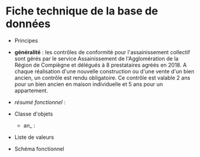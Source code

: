 # Fiche technique de la base de données #

* Principes
 * **généralité** :
 les contrôles de conformité pour l'assainissement collectif sont gérés par le service Assainissement de l'Agglomération de la   
 Région de Compiègne et délégués à 8 prestataires agréés en 2018. A chaque réalisation d'une nouvelle construction ou d'une vente 
 d'un bien ancien, un contrôle est rendu obligatoire. Ce contrôle est valable 2 ans pour un bien ancien en maison individuelle et 5 
 ans pour un appartement.
 
 
 * *résumé fonctionnel* :

 

* Classe d'objets

  * an_ :
  

* Liste de valeurs

* Schéma fonctionnel
